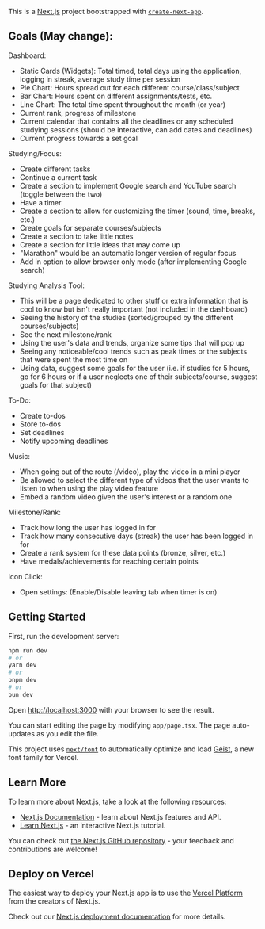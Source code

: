 This is a [Next.js](https://nextjs.org) project bootstrapped with [`create-next-app`](https://nextjs.org/docs/app/api-reference/cli/create-next-app).

## Goals (May change):
Dashboard: 

* Static Cards (Widgets): Total timed, total days using the application, logging in streak, average study time per session 
* Pie Chart: Hours spread out for each different course/class/subject
* Bar Chart: Hours spent on different assignments/tests, etc.
* Line Chart: The total time spent throughout the month (or year)
* Current rank, progress of milestone 
* Current calendar that contains all the deadlines or any scheduled studying sessions (should be interactive, can add dates and deadlines)
* Current progress towards a set goal 

Studying/Focus:

* Create different tasks
* Continue a current task
* Create a section to implement Google search and YouTube search (toggle between the two)
* Have a timer    
* Create a section to allow for customizing the timer (sound, time, breaks, etc.)
* Create goals for separate courses/subjects
* Create a section to take little notes 
* Create a section for little ideas that may come up
* "Marathon" would be an automatic longer version of regular focus 
* Add in option to allow browser only mode (after implementing Google search)

Studying Analysis Tool: 

* This will be a page dedicated to other stuff or extra information that is cool to know but isn't really important (not included in the dashboard)
* Seeing the history of the studies (sorted/grouped by the different courses/subjects)
* See the next milestone/rank
* Using the user's data and trends, organize some tips that will pop up
* Seeing any noticeable/cool trends such as peak times or the subjects that were spent the most time on
* Using data, suggest some goals for the user (i.e. if studies for 5 hours, go for 6 hours or if a user neglects one of their subjects/course, suggest goals for that subject)

To-Do:

* Create to-dos 
* Store to-dos
* Set deadlines 
* Notify upcoming deadlines 

Music:

* When going out of the route (/video), play the video in a mini player
* Be allowed to select the different type of videos that the user wants to listen to when using the play video feature
* Embed a random video given the user's interest or a random one  

Milestone/Rank: 

* Track how long the user has logged in for 
* Track how many consecutive days (streak) the user has been logged in for
* Create a rank system for these data points (bronze, silver, etc.)
* Have medals/achievements for reaching certain points

Icon Click: 

* Open settings: (Enable/Disable leaving tab when timer is on) 

## Getting Started

First, run the development server:

```bash
npm run dev
# or
yarn dev
# or
pnpm dev
# or
bun dev
```

Open [http://localhost:3000](http://localhost:3000) with your browser to see the result.

You can start editing the page by modifying `app/page.tsx`. The page auto-updates as you edit the file.

This project uses [`next/font`](https://nextjs.org/docs/app/building-your-application/optimizing/fonts) to automatically optimize and load [Geist](https://vercel.com/font), a new font family for Vercel.

## Learn More

To learn more about Next.js, take a look at the following resources:

- [Next.js Documentation](https://nextjs.org/docs) - learn about Next.js features and API.
- [Learn Next.js](https://nextjs.org/learn) - an interactive Next.js tutorial.

You can check out [the Next.js GitHub repository](https://github.com/vercel/next.js) - your feedback and contributions are welcome!

## Deploy on Vercel

The easiest way to deploy your Next.js app is to use the [Vercel Platform](https://vercel.com/new?utm_medium=default-template&filter=next.js&utm_source=create-next-app&utm_campaign=create-next-app-readme) from the creators of Next.js.

Check out our [Next.js deployment documentation](https://nextjs.org/docs/app/building-your-application/deploying) for more details.
